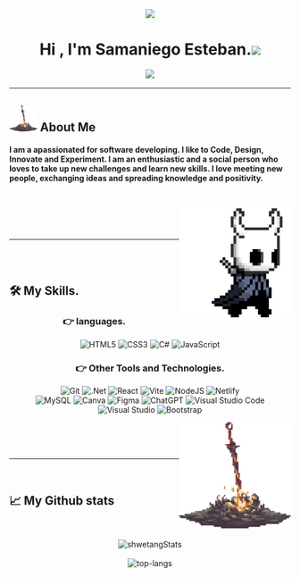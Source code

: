 <p align="center"><picture align="center"><img align="center" src = "https://github.com/7oSkaaa/7oSkaaa/blob/main/Images/about_me.gif?raw=true" width = 50px></picture></p>
<h1 align="center">Hi , I'm Samaniego Esteban.<img src="https://media.giphy.com/media/hvRJCLFzcasrR4ia7z/giphy.gif" width="35"></h1>
<p align="center">
  <a href="https://github.com/DenverCoder1/readme-typing-svg"><img src="https://readme-typing-svg.herokuapp.com?lines=Technical+Programmer+Student.;Software+Developer+Enthusiast.;Always%20learning%20new%20things.&center=true&width=500&height=50"></a>
</p>
<hr/>
 <h2><img src="https://raw.githubusercontent.com/TanZng/TanZng/master/assets/bonefire.gif" width="50"/> About Me</h2>
	

<h4>I am a apassionated for software developing. I like to Code, Design, Innovate and Experiment. I am an enthusiastic and a social person who loves to take up new challenges and learn new skills. I love meeting new people, exchanging ideas and spreading knowledge and positivity. </h4>	
 </br>
	<img align="right" src="https://raw.githubusercontent.com/TanZng/TanZng/master/assets/hollor_knight3.gif" width="200px"/>
 </br>
 </br>
 </br>
 
 
 <hr/>
 </br>
 </br>

 
<h2>🛠️ My Skills.</h2>

<div align="center"> 
	
### 👉 languages.
![HTML5](https://img.shields.io/badge/html5-%23E34F26.svg?style=for-the-badge&logo=html5&logoColor=white)
![CSS3](https://img.shields.io/badge/css3-%231572B6.svg?style=for-the-badge&logo=css3&logoColor=white)
![C#](https://img.shields.io/badge/c%23-56347C?style=for-the-badge&logo=csharp&logoColor=white)
![JavaScript](https://img.shields.io/badge/javascript-%23FFE953.svg?style=for-the-badge&logo=javascript&logoColor=black)
	
</div>


<div align="center">
	
 ### 👉 Other Tools and Technologies.
 ![Git](https://img.shields.io/badge/git-%23F05033.svg?style=for-the-badge&logo=git&logoColor=white)
 ![.Net](https://img.shields.io/badge/.NET-5C2D91?style=for-the-badge&logo=.net&logoColor=white)
 ![React](https://img.shields.io/badge/react-%2320232a.svg?style=for-the-badge&logo=react&logoColor=%2361DAFB)
 ![Vite](https://img.shields.io/badge/vite-%23646CFF.svg?style=for-the-badge&logo=vite&logoColor=white)
 ![NodeJS](https://img.shields.io/badge/node.js-6DA55F?style=for-the-badge&logo=node.js&logoColor=white)
 ![Netlify](https://img.shields.io/badge/netlify-%23000000.svg?style=for-the-badge&logo=netlify&logoColor=#00C7B7) <br/>
 ![MySQL](https://img.shields.io/badge/mysql-4479A1.svg?style=for-the-badge&logo=mysql&logoColor=white)
 ![Canva](https://img.shields.io/badge/Canva-%2300C4CC.svg?style=for-the-badge&logo=Canva&logoColor=white)
 ![Figma](https://img.shields.io/badge/figma-%23F24E1E.svg?style=for-the-badge&logo=figma&logoColor=white)
 ![ChatGPT](https://img.shields.io/badge/chatGPT-74aa9c?style=for-the-badge&logo=openai&logoColor=white) 
 ![Visual Studio Code](https://img.shields.io/badge/Visual%20Studio%20Code-0078d7.svg?style=for-the-badge&logo=visual-studio-code&logoColor=white) <br/>
 ![Visual Studio](https://img.shields.io/badge/Visual%20Studio-5C2D91.svg?style=for-the-badge&logo=visual-studio&logoColor=white)
 ![Bootstrap](https://img.shields.io/badge/bootstrap-%238511FA.svg?style=for-the-badge&logo=bootstrap&logoColor=white)

</div>

<img align="right" src="https://raw.githubusercontent.com/TanZng/TanZng/master/assets/bonefire.gif" width="200"/> 
</br>
</br>
</br>

<hr/>

</br>

<h2> 📈 My Github stats</h2>

<br />
<p align="center">
  <img src="https://github-readme-stats.vercel.app/api?username=MaxiSama12&theme=dark&show_icons=true" alt="shwetangStats" />  
  <br />
  <br />
  <img src="https://github-readme-stats.vercel.app/api/top-langs/?username=MaxiSama12&layout=compact&theme=dark" alt="top-langs" />
</p>







